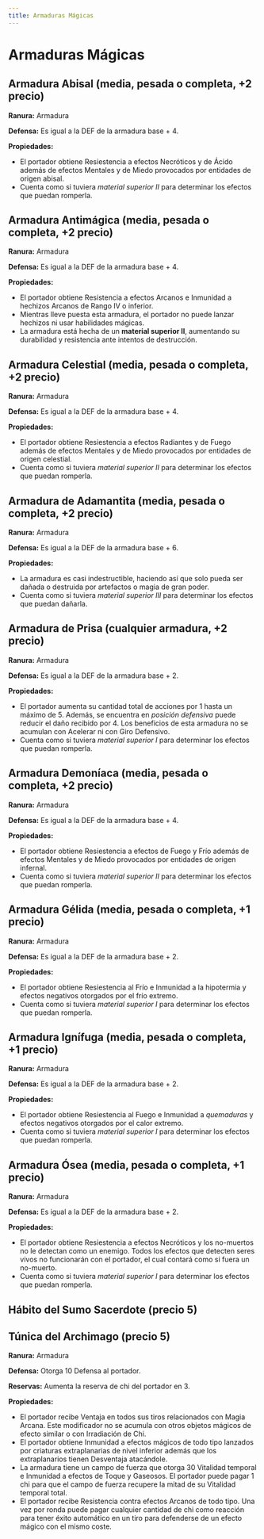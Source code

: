 ```yaml
---
title: Armaduras Mágicas
---
```


# Armaduras Mágicas

## Armadura Abisal (media, pesada o completa, +2 precio)

**Ranura:** Armadura

**Defensa:** Es igual a la DEF de la armadura base + 4.

**Propiedades:**

- El portador obtiene Resiestencia a efectos Necróticos y de Ácido además de efectos Mentales y de Miedo provocados por entidades de origen abisal.
- Cuenta como si tuviera *material superior II* para determinar los efectos que puedan romperla.

## Armadura Antimágica (media, pesada o completa, +2 precio)

**Ranura:** Armadura

**Defensa:** Es igual a la DEF de la armadura base + 4.

**Propiedades:**

- El portador obtiene Resistencia a efectos Arcanos e Inmunidad a hechizos Arcanos de Rango IV o inferior.
- Mientras lleve puesta esta armadura, el portador no puede lanzar hechizos ni usar habilidades mágicas.
- La armadura está hecha de un **material superior II**, aumentando su durabilidad y resistencia ante intentos de destrucción.

## Armadura Celestial (media, pesada o completa, +2 precio)

**Ranura:** Armadura

**Defensa:** Es igual a la DEF de la armadura base + 4.

**Propiedades:**

- El portador obtiene Resiestencia a efectos Radiantes y de Fuego además de efectos Mentales y de Miedo provocados por entidades de origen celestial.
- Cuenta como si tuviera *material superior II* para determinar los efectos que puedan romperla.

## Armadura de Adamantita (media, pesada o completa, +2 precio)

**Ranura:** Armadura

**Defensa:** Es igual a la DEF de la armadura base + 6.

**Propiedades:**

- La armadura es casi indestructible, haciendo así que solo pueda ser dañada o destruida por artefactos o magia de gran poder.
- Cuenta como si tuviera *material superior III* para determinar los efectos que puedan dañarla.

## Armadura de Prisa (cualquier armadura, +2 precio)

**Ranura:** Armadura

**Defensa:** Es igual a la DEF de la armadura base + 2.

**Propiedades:**

- El portador aumenta su cantidad total de acciones por 1 hasta un máximo de 5. Además, se encuentra en *posición defensiva* puede reducir el daño recibido por 4. Los beneficios de esta armadura no se acumulan con Acelerar ni con Giro Defensivo.
- Cuenta como si tuviera *material superior I* para determinar los efectos que puedan romperla.

## Armadura Demoníaca (media, pesada o completa, +2 precio)

**Ranura:** Armadura

**Defensa:** Es igual a la DEF de la armadura base + 4.

**Propiedades:**

- El portador obtiene Resiestencia a efectos de Fuego y Frío además de efectos Mentales y de Miedo provocados por entidades de origen infernal.
- Cuenta como si tuviera *material superior II* para determinar los efectos que puedan romperla.

## Armadura Gélida (media, pesada o completa, +1 precio)

**Ranura:** Armadura

**Defensa:** Es igual a la DEF de la armadura base + 2.

**Propiedades:**

- El portador obtiene Resiestencia al Frío e Inmunidad a la hipotermia y efectos negativos otorgados por el frío extremo.
- Cuenta como si tuviera *material superior I* para determinar los efectos que puedan romperla.

## Armadura Ignífuga (media, pesada o completa, +1 precio)

**Ranura:** Armadura

**Defensa:** Es igual a la DEF de la armadura base + 2.

**Propiedades:**

- El portador obtiene Resiestencia al Fuego e Inmunidad a *quemaduras* y efectos negativos otorgados por el calor extremo.
- Cuenta como si tuviera *material superior I* para determinar los efectos que puedan romperla.

## Armadura Ósea (media, pesada o completa, +1 precio)

**Ranura:** Armadura

**Defensa:** Es igual a la DEF de la armadura base + 2.

**Propiedades:**

- El portador obtiene Resiestencia a efectos Necróticos y los no-muertos no le detectan como un enemigo. Todos los efectos que detecten seres vivos no funcionarán con el portador, el cual contará como si fuera un no-muerto.
- Cuenta como si tuviera *material superior I* para determinar los efectos que puedan romperla.

## Hábito del Sumo Sacerdote (precio 5)

## Túnica del Archimago (precio 5)

**Ranura:** Armadura

**Defensa:** Otorga 10 Defensa al portador.

**Reservas:** Aumenta la reserva de chi del portador en 3.

**Propiedades:**

- El portador recibe Ventaja en todos sus tiros relacionados con Magia Arcana. Este modificador no se acumula con otros objetos mágicos de efecto similar o con Irradiación de Chi.
- El portador obtiene Inmunidad a efectos mágicos de todo tipo lanzados por criaturas extraplanarias de nivel inferior además que los extraplanarios tienen Desventaja atacándole.
- La armadura tiene un campo de fuerza que otorga 30 Vitalidad temporal e Inmunidad a efectos de  Toque y Gaseosos. El portador puede pagar 1 chi para que el campo de fuerza recupere la mitad de su Vitalidad temporal total. 
- El portador recibe Resistencia contra efectos Arcanos de todo tipo. Una vez por ronda puede pagar cualquier cantidad de chi como reacción para tener éxito automático en un tiro para defenderse de un efecto mágico con el mismo coste. 